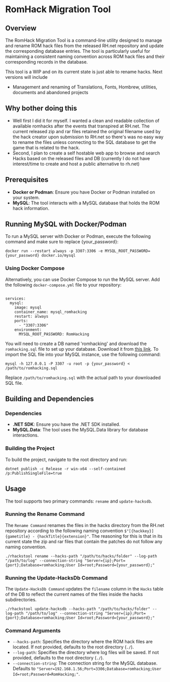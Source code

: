 
# RomHack Migration Tool

## Overview

The RomHack Migration Tool is a command-line utility designed to manage and rename ROM hack files from the released RH.net repository and update the corresponding database entries. The tool is particularly useful for maintaining a consistent naming convention across ROM hack files and their corresponding records in the database.

This tool is a WIP and on its current state is just able to rename hacks. Next versions will include

- Management and renaming of Translations, Fonts, Hombrew, utilities, documents and abandoned projects

## Why bother doing this

- Well first I did it for myself. I wanted a clean and readable collection of available romhacks after the events that transpired at RH.net.
The current released zip and rar files retained the original filename used by the hack creator upon submission to RH.net so there's was no easy way to rename the files unless connecting to the SQL database to get the game that is related to the hack. 
- Second, I plan to create a self hostable web app to browse and search Hacks based on the released files and DB (currently I do not have interest/time to create and host a public alternative to rh.net)

## Prerequisites

- **Docker or Podman**: Ensure you have Docker or Podman installed on your system.
- **MySQL**: The tool interacts with a MySQL database that holds the ROM hack information.

## Running MySQL with Docker/Podman

To run a MySQL server with Docker or Podman, execute the following command and make sure to replace {your_password}:

    
    docker run --restart always -p 3307:3306 -e MYSQL_ROOT_PASSWORD={your_password} docker.io/mysql

### Using Docker Compose

Alternatively, you can use Docker Compose to run the MySQL server. Add the following `docker-compose.yml` file to your repository:

```version: '3.8'

services:
  mysql:
    image: mysql
    container_name: mysql_romhacking
    restart: always
    ports:
      - "3307:3306"
    environment:
      MYSQL_ROOT_PASSWORD: RomHacking
```
You will need to create a DB named 'romhacking' and download the `romhacking.sql` file to set up your database. Download it from [this link](https://archive.org/details/romhacking.net-20240801).
To import the SQL file into your MySQL instance, use the following command:

    mysql -h 127.0.0.1 -P 3307 -u root -p {your_password} < /path/to/romhacking.sql

Replace `/path/to/romhacking.sql` with the actual path to your downloaded SQL file.

## Building and Dependencies

### Dependencies

-   **.NET SDK**: Ensure you have the .NET SDK installed.
-   **MySQL.Data**: The tool uses the MySQL.Data library for database interactions.

### Building the Project

To build the project, navigate to the root directory and run:

    dotnet publish -c Release -r win-x64 --self-contained /p:PublishSingleFile=true

## Usage

The tool supports two primary commands: `rename` and `update-hacksdb`.

### Running the Rename Command

The `Rename Command` renames the files in the hacks directory from the RH.net repository according to the following naming convention `$"[{hackkey}] {gametitle} - {hackTitle}{extension}"`. The reasoning for this is that in its current state the zip and rar files that contain the patches do not follow any naming convention.

    ./rhackstool rename --hacks-path "/path/to/hacks/folder" --log-path "/path/to/log" --connection-string "Server={ip};Port={port};Database=romhacking;User Id=root;Password={your_password};"

### Running the Update-HacksDb Command

The `Update-HacksDb Command` updates the `filename` column in the `Hacks` table of the DB to reflect the current names of the files inside the hacks subdirectories. 

    ./rhackstool update-hacksdb --hacks-path "/path/to/hacks/folder" --log-path "/path/to/log" --connection-string "Server={ip};Port={port};Database=romhacking;User Id=root;Password={your_password};"
### Command Arguments

-   `--hacks-path`: Specifies the directory where the ROM hack files are located. If not provided, defaults to the root directory (`./`).
-   `--log-path`: Specifies the directory where log files will be saved. If not provided, defaults to the root directory (`./`).
-   `--connection-string`: The connection string for the MySQL database. Defaults to `"Server=192.168.1.56;Port=3306;Database=romhacking;User Id=root;Password=RomHacking;"`.